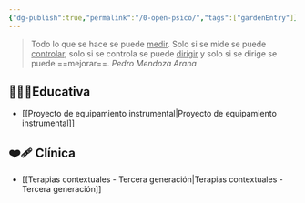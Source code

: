 ```yaml
---
{"dg-publish":true,"permalink":"/0-open-psico/","tags":["gardenEntry"]}
---
```



> Todo lo que se hace se puede <u>medir</u>. Solo si se mide se puede <u>controlar</u>, solo si se controla se puede <u>dirigir</u> y solo si se dirige se puede ==mejorar==. *Pedro Mendoza Arana*


## 👩🏽‍🎓Educativa
- [[Proyecto de equipamiento instrumental\|Proyecto de equipamiento instrumental]]

## ❤️‍🩹 Clínica
- [[Terapias contextuales - Tercera generación\|Terapias contextuales - Tercera generación]]